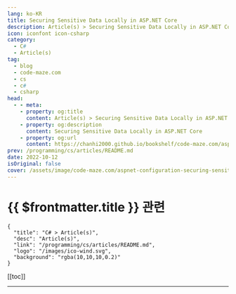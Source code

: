 ```yaml
---
lang: ko-KR
title: Securing Sensitive Data Locally in ASP.NET Core
description: Article(s) > Securing Sensitive Data Locally in ASP.NET Core
icon: iconfont icon-csharp
category: 
  - C#
  - Article(s)
tag: 
  - blog
  - code-maze.com
  - cs
  - c#
  - csharp
head:  
  - - meta:
    - property: og:title
      content: Article(s) > Securing Sensitive Data Locally in ASP.NET Core
    - property: og:description
      content: Securing Sensitive Data Locally in ASP.NET Core
    - property: og:url
      content: https://chanhi2000.github.io/bookshelf/code-maze.com/aspnet-configuration-securing-sensitive-data.html
prev: /programming/cs/articles/README.md
date: 2022-10-12
isOriginal: false
cover: /assets/image/code-maze.com/aspnet-configuration-securing-sensitive-data/banner.png
---
```


# {{ $frontmatter.title }} 관련

```component VPCard
{
  "title": "C# > Article(s)",
  "desc": "Article(s)",
  "link": "/programming/cs/articles/README.md",
  "logo": "/images/ico-wind.svg",
  "background": "rgba(10,10,10,0.2)"
}
```

[[toc]]

---

<SiteInfo
  name="Securing Sensitive Data Locally in ASP.NET Core"
  desc="We've come to the most important part of this series - securing sensitive data when working with the configuration in ASP.NET Core"
  url="https://code-maze.com/aspnet-configuration-securing-sensitive-data/"
  logo="/assets/image/code-maze.com/favicon.png"
  preview="/assets/image/code-maze.com/aspnet-configuration-securing-sensitive-data/banner.png"/>

<!-- TODO: 작성 -->
